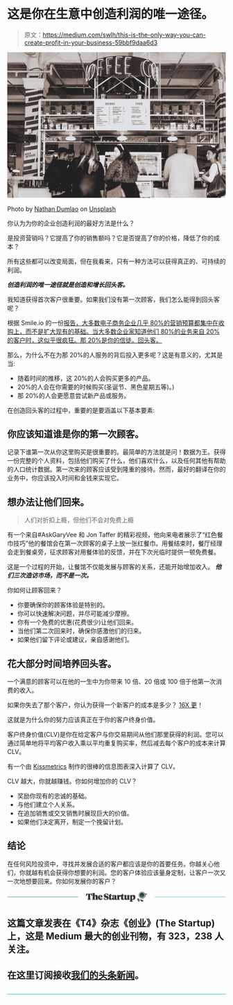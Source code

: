 # 这是你在生意中创造利润的唯一途径。

> 原文：<https://medium.com/swlh/this-is-the-only-way-you-can-create-profit-in-your-business-59bbf9daa6d3>

![](img/24cee6bd0ae22a200e113f76bfef31e4.png)

Photo by [Nathan Dumlao](https://unsplash.com/photos/66RxrYlPShI?utm_source=unsplash&utm_medium=referral&utm_content=creditCopyText) on [Unsplash](https://unsplash.com/search/photos/customer?utm_source=unsplash&utm_medium=referral&utm_content=creditCopyText)

你认为为你的企业创造利润的最好方法是什么？

是投资营销吗？它提高了你的销售额吗？它是否提高了你的价格，降低了你的成本？

所有这些都可以改变局面，但在我看来，只有一种方法可以获得真正的、可持续的利润。

***创造利润的唯一途径就是创造和增长回头客。***

我知道获得首次客户很重要。如果我们没有第一次顾客，我们怎么能得到回头客呢？

根据 Smile.io 的一份[报告，大多数电子商务企业几乎 80%的营销预算都集中在收购上，而不是扩大现有的基础。当大多数企业家知道他们 80%的业务来自 20%的客户时，这似乎很疯狂。那 20%是你的信徒。回头客。](https://learn.smile.io/research-papers/profitability-repeat-customers)

那么，为什么不在为那 20%的人服务的背后投入更多呢？这是有意义的，尤其是当:

*   随着时间的推移，这 20%的人会购买更多的产品。
*   20%的人会在你需要的时候购买(圣诞节、黑色星期五等)。)
*   那 20%的人会更愿意尝试新产品或服务。

在创造回头客的过程中，重要的是要涵盖以下基本要素:

## 你应该知道谁是你的第一次顾客。

记录下谁第一次从你这里购买是很重要的。最简单的方法就是问！数据为王。获得一份完整的个人资料，包括他们购买了什么，他们喜欢什么，以及任何其他有帮助的人口统计数据。第一次来的顾客应该受到隆重的接待。然而，最好的翻译在你的业务中，你应该投入时间和金钱来实现它。

## 想办法让他们回来。

> 人们对折扣上瘾，但他们不会对免费上瘾

有一个来自#AskGaryVee 和 Jon Taffer 的精彩视频，他向来电者展示了“红色餐巾技巧”他的餐馆会在第一次顾客的桌子上放一张红餐巾。用餐结束时，餐厅经理会走到餐桌旁，征求顾客对用餐体验的反馈，并在下次光临时提供一顿免费餐。

这是一个过程的开始，让餐馆不仅能发展与顾客的关系，还能开始增加收入。 ***他们三次造访市场，而不是一次。***

你如何让顾客回来？

*   你要确保你的顾客体验是特别的。
*   你可以快速解决问题，并尽可能减少摩擦。
*   你有一个免费的优惠(花费很少)让他们回来。
*   当他们第二次回来时，确保你感激他们的归来。
*   如果他们留下评论或建议，亲自感谢他们。

## 花大部分时间培养回头客。

一个满意的顾客可以在他的一生中为你带来 10 倍、20 倍或 100 倍于他第一次消费的收入。

如果你失去了那个客户，你认为获得一个新客户的成本是多少？ [16X 更](http://francisbuttle.com.au/downloads/complaint-handling-impacts-customer-retention/)！

这就是为什么你的努力应该真正在于你的客户终身价值。

客户终身价值(CLV)是你在给定客户与你交易期间从他们那里获得的利润。您可以通过简单地将平均客户收入乘以平均重复购买率，然后减去每个客户的成本来计算 CLV。

有一个由 [Kissmetrics](https://blog.kissmetrics.com/how-to-calculate-lifetime-value/?wide=1) 制作的很棒的信息图表深入计算了 CLV。

CLV 越大，你就越赚钱。你如何增加你的 CLV？

*   奖励你现有的忠诚的基础。
*   与他们建立个人关系。
*   在追加销售或交叉销售时展现巨大的价值。
*   如果他们决定离开，制定一个挽留计划。

## 结论

在任何风险投资中，寻找并发展合适的客户都应该是你的首要任务。你越关心他们，你就越有机会获得你想要的利润。您的客户体验应该量身定制，让客户一次又一次地想要回来。你如何发展你的客户？

[![](img/308a8d84fb9b2fab43d66c117fcc4bb4.png)](https://medium.com/swlh)

## 这篇文章发表在《T4》杂志《创业》(The Startup)上，这是 Medium 最大的创业刊物，有 323，238 人关注。

## 在这里订阅接收[我们的头条新闻](http://growthsupply.com/the-startup-newsletter/)。

[![](img/b0164736ea17a63403e660de5dedf91a.png)](https://medium.com/swlh)